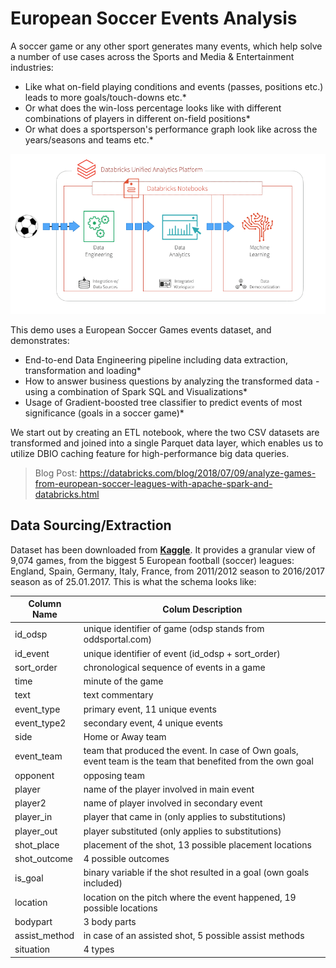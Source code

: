 # European Soccer Events Analysis

A soccer game or any other sport generates many events, which help solve a number of use cases across the Sports and Media & Entertainment industries:
  * Like what on-field playing conditions and events (passes, positions etc.) leads to more goals/touch-downs etc.*
  * Or what does the win-loss percentage looks like with different combinations of players in different on-field positions*
  * Or what does a sportsperson's performance graph look like across the years/seasons and teams etc.*

![](../../.media/EuropeSoccerEvent.png)

This demo uses a European Soccer Games events dataset, and demonstrates:
  * End-to-end Data Engineering pipeline including data extraction, transformation and loading*
  * How to answer business questions by analyzing the transformed data - using a combination of Spark SQL and Visualizations*
  * Usage of Gradient-boosted tree classifier to predict events of most significance (goals in a soccer game)*
  
We start out by creating an ETL notebook, where the two CSV datasets are transformed and joined into a single Parquet data layer, which enables us to utilize DBIO caching feature for high-performance big data queries.

> Blog Post: https://databricks.com/blog/2018/07/09/analyze-games-from-european-soccer-leagues-with-apache-spark-and-databricks.html


## Data Sourcing/Extraction

Dataset has been downloaded from [**Kaggle**](https://www.kaggle.com/secareanualin/football-events). It provides a granular view of 9,074 games, from the biggest 5 European football (soccer) leagues: England, Spain, Germany, Italy, France, from 2011/2012 season to 2016/2017 season as of 25.01.2017. This is what the schema looks like:

| Column Name | Colum Description |
| ----------- | ----------------- |
| id_odsp | unique identifier of game (odsp stands from oddsportal.com) |
| id_event | unique identifier of event (id_odsp + sort_order) |
| sort_order | chronological sequence of events in a game |
| time | minute of the game |
| text | text commentary |
| event_type | primary event, 11 unique events |
| event_type2 | secondary event, 4 unique events |
| side | Home or Away team |
| event_team | team that produced the event. In case of Own goals, event team is the team that benefited from the own goal |
| opponent | opposing team |
| player | name of the player involved in main event |
| player2 | name of player involved in secondary event |
| player_in | player that came in (only applies to substitutions) |
| player_out | player substituted (only applies to substitutions) |
| shot_place | placement of the shot, 13 possible placement locations |
| shot_outcome | 4 possible outcomes |
| is_goal | binary variable if the shot resulted in a goal (own goals included) |
| location | location on the pitch where the event happened, 19 possible locations |
| bodypart | 3 body parts |
| assist_method | in case of an assisted shot, 5 possible assist methods |
| situation | 4 types |